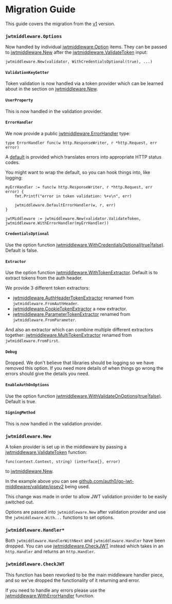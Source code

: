 # Migration Guide

This guide covers the migration from the [v1](https://github.com/auth0/go-jwt-middleware/tree/v1.0.1) version.

### `jwtmiddleware.Options`

Now handled by individual [jwtmiddleware.Option](https://pkg.go.dev/github.com/auth0/go-jwt-middleware#Option) items. 
They can be passed to [jwtmiddleware.New](https://pkg.go.dev/github.com/auth0/go-jwt-middleware#New) after the 
[jwtmiddleware.ValidateToken](https://pkg.go.dev/github.com/auth0/go-jwt-middleware#ValidateToken) input:

```golang
jwtmiddleware.New(validator, WithCredentialsOptional(true), ...)
```

#### `ValidationKeyGetter`

Token validation is now handled via a token provider which can be learned about in the section on 
[jwtmiddleware.New](https://pkg.go.dev/github.com/auth0/go-jwt-middleware#New).

#### `UserProperty`

This is now handled in the validation provider.

#### `ErrorHandler`

We now provide a public [jwtmiddleware.ErrorHandler](https://pkg.go.dev/github.com/auth0/go-jwt-middleware#ErrorHandler)
type:

```golang
type ErrorHandler func(w http.ResponseWriter, r *http.Request, err error)
```

A [default](https://pkg.go.dev/github.com/auth0/go-jwt-middleware#DefaultErrorHandler) is provided which translates
errors into appropriate HTTP status codes.

You might want to wrap the default, so you can hook things into, like logging:

```golang
myErrHandler := func(w http.ResponseWriter, r *http.Request, err error) {
	fmt.Printf("error in token validation: %+v\n", err)

	jwtmiddleware.DefaultErrorHandler(w, r, err)
}

jwtMiddleware := jwtmiddleware.New(validator.ValidateToken, jwtmiddleware.WithErrorHandler(myErrHandler))
```

#### `CredentialsOptional`

Use the option function 
[jwtmiddleware.WithCredentialsOptional(true|false)](https://pkg.go.dev/github.com/auth0/go-jwt-middleware#WithCredentialsOptional).
Default is false.

#### `Extractor`

Use the option function [jwtmiddleware.WithTokenExtractor](https://pkg.go.dev/github.com/auth0/go-jwt-middleware#WithTokenExtractor).
Default is to extract tokens from the auth header.

We provide 3 different token extractors:
- [jwtmiddleware.AuthHeaderTokenExtractor](https://pkg.go.dev/github.com/auth0/go-jwt-middleware#AuthHeaderTokenExtractor) renamed from `jwtmiddleware.FromAuthHeader`.
- [jwtmiddleware.CookieTokenExtractor](https://pkg.go.dev/github.com/auth0/go-jwt-middleware#CookieTokenExtractor) a new extractor.
- [jwtmiddleware.ParameterTokenExtractor](https://pkg.go.dev/github.com/auth0/go-jwt-middleware#ParameterTokenExtractor) renamed from `jwtmiddleware.FromParameter`.

And also an extractor which can combine multiple different extractors together: 
[jwtmiddleware.MultiTokenExtractor](https://pkg.go.dev/github.com/auth0/go-jwt-middleware#MultiTokenExtractor) renamed from `jwtmiddleware.FromFirst`.

#### `Debug`

Dropped. We don't believe that libraries should be logging so we have removed this option.
If you need more details of when things go wrong the errors should give the details you need.

#### `EnableAuthOnOptions`

Use the option function [jwtmiddleware.WithValidateOnOptions(true|false)](https://pkg.go.dev/github.com/auth0/go-jwt-middleware#WithValidateOnOptions). Default is true.

#### `SigningMethod`

This is now handled in the validation provider.

### `jwtmiddleware.New`

A token provider is set up in the middleware by passing a 
[jwtmiddleware.ValidateToken](https://pkg.go.dev/github.com/auth0/go-jwt-middleware#ValidateToken)
function:

```golang
func(context.Context, string) (interface{}, error)
```

to [jwtmiddleware.New](https://pkg.go.dev/github.com/auth0/go-jwt-middleware#New).

In the example above you can see 
[github.com/auth0/go-jwt-middleware/validate/josev2](https://pkg.go.dev/github.com/auth0/go-jwt-middleware@v2.0.0/validate/josev2)
being used.

This change was made in order to allow JWT validation provider to be easily switched out.

Options are passed into `jwtmiddleware.New` after validation provider and use the `jwtmiddleware.With...` functions to 
set options.

### `jwtmiddleware.Handler*`

Both `jwtmiddleware.HandlerWithNext` and `jwtmiddleware.Handler` have been dropped.
You can use [jwtmiddleware.CheckJWT](https://pkg.go.dev/github.com/auth0/go-jwt-middleware#JWTMiddleware.CheckJWT) 
instead which takes in an `http.Handler` and returns an `http.Handler`.

### `jwtmiddleware.CheckJWT`

This function has been reworked to be the main middleware handler piece, and so we've dropped the functionality of it 
returning and error.

If you need to handle any errors please use the
[jwtmiddleware.WithErrorHandler](https://pkg.go.dev/github.com/auth0/go-jwt-middleware#WithErrorHandler) function.
